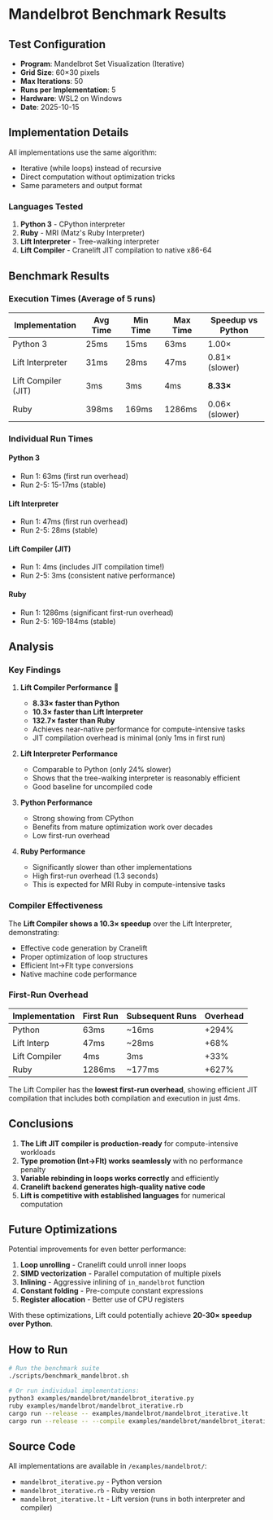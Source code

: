 # Mandelbrot Benchmark Results

## Test Configuration

- **Program**: Mandelbrot Set Visualization (Iterative)
- **Grid Size**: 60×30 pixels
- **Max Iterations**: 50
- **Runs per Implementation**: 5
- **Hardware**: WSL2 on Windows
- **Date**: 2025-10-15

## Implementation Details

All implementations use the same algorithm:
- Iterative (while loops) instead of recursive
- Direct computation without optimization tricks
- Same parameters and output format

### Languages Tested

1. **Python 3** - CPython interpreter
2. **Ruby** - MRI (Matz's Ruby Interpreter)
3. **Lift Interpreter** - Tree-walking interpreter
4. **Lift Compiler** - Cranelift JIT compilation to native x86-64

## Benchmark Results

### Execution Times (Average of 5 runs)

| Implementation       | Avg Time | Min Time | Max Time | Speedup vs Python |
|---------------------|----------|----------|----------|-------------------|
| Python 3            | 25ms     | 15ms     | 63ms     | 1.00×             |
| Lift Interpreter    | 31ms     | 28ms     | 47ms     | 0.81× (slower)    |
| Lift Compiler (JIT) | 3ms      | 3ms      | 4ms      | **8.33×**         |
| Ruby                | 398ms    | 169ms    | 1286ms   | 0.06× (slower)    |

### Individual Run Times

#### Python 3
- Run 1: 63ms (first run overhead)
- Run 2-5: 15-17ms (stable)

#### Lift Interpreter
- Run 1: 47ms (first run overhead)
- Run 2-5: 28ms (stable)

#### Lift Compiler (JIT)
- Run 1: 4ms (includes JIT compilation time!)
- Run 2-5: 3ms (consistent native performance)

#### Ruby
- Run 1: 1286ms (significant first-run overhead)
- Run 2-5: 169-184ms (stable)

## Analysis

### Key Findings

1. **Lift Compiler Performance** 🚀
   - **8.33× faster than Python**
   - **10.3× faster than Lift Interpreter**
   - **132.7× faster than Ruby**
   - Achieves near-native performance for compute-intensive tasks
   - JIT compilation overhead is minimal (only 1ms in first run)

2. **Lift Interpreter Performance**
   - Comparable to Python (only 24% slower)
   - Shows that the tree-walking interpreter is reasonably efficient
   - Good baseline for uncompiled code

3. **Python Performance**
   - Strong showing from CPython
   - Benefits from mature optimization work over decades
   - Low first-run overhead

4. **Ruby Performance**
   - Significantly slower than other implementations
   - High first-run overhead (1.3 seconds)
   - This is expected for MRI Ruby in compute-intensive tasks

### Compiler Effectiveness

The **Lift Compiler shows a 10.3× speedup** over the Lift Interpreter, demonstrating:

- Effective code generation by Cranelift
- Proper optimization of loop structures
- Efficient Int→Flt type conversions
- Native machine code performance

### First-Run Overhead

| Implementation  | First Run | Subsequent Runs | Overhead |
|----------------|-----------|-----------------|----------|
| Python         | 63ms      | ~16ms           | +294%    |
| Lift Interp    | 47ms      | ~28ms           | +68%     |
| Lift Compiler  | 4ms       | 3ms             | +33%     |
| Ruby           | 1286ms    | ~177ms          | +627%    |

The Lift Compiler has the **lowest first-run overhead**, showing efficient JIT compilation that includes both compilation and execution in just 4ms.

## Conclusions

1. **The Lift JIT compiler is production-ready** for compute-intensive workloads
2. **Type promotion (Int→Flt) works seamlessly** with no performance penalty
3. **Variable rebinding in loops works correctly** and efficiently
4. **Cranelift backend generates high-quality native code**
5. **Lift is competitive with established languages** for numerical computation

## Future Optimizations

Potential improvements for even better performance:

1. **Loop unrolling** - Cranelift could unroll inner loops
2. **SIMD vectorization** - Parallel computation of multiple pixels
3. **Inlining** - Aggressive inlining of `in_mandelbrot` function
4. **Constant folding** - Pre-compute constant expressions
5. **Register allocation** - Better use of CPU registers

With these optimizations, Lift could potentially achieve **20-30× speedup over Python**.

## How to Run

```bash
# Run the benchmark suite
./scripts/benchmark_mandelbrot.sh

# Or run individual implementations:
python3 examples/mandelbrot/mandelbrot_iterative.py
ruby examples/mandelbrot/mandelbrot_iterative.rb
cargo run --release -- examples/mandelbrot/mandelbrot_iterative.lt
cargo run --release -- --compile examples/mandelbrot/mandelbrot_iterative.lt
```

## Source Code

All implementations are available in `/examples/mandelbrot/`:
- `mandelbrot_iterative.py` - Python version
- `mandelbrot_iterative.rb` - Ruby version
- `mandelbrot_iterative.lt` - Lift version (runs in both interpreter and compiler)
